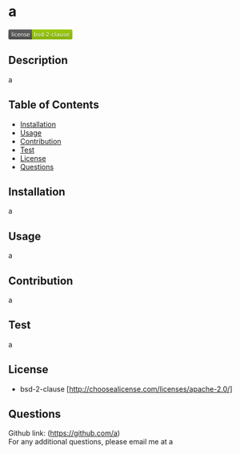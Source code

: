 
  # a
  <svg xmlns="http://www.w3.org/2000/svg" xmlns:xlink="http://www.w3.org/1999/xlink" width="128" height="20" role="img" aria-label="license: bsd-2-clause"><title>license: bsd-2-clause</title><linearGradient id="s" x2="0" y2="100%"><stop offset="0" stop-color="#bbb" stop-opacity=".1"/><stop offset="1" stop-opacity=".1"/></linearGradient><clipPath id="r"><rect width="128" height="20" rx="3" fill="#fff"/></clipPath><g clip-path="url(#r)"><rect width="47" height="20" fill="#555"/><rect x="47" width="81" height="20" fill="#97ca00"/><rect width="128" height="20" fill="url(#s)"/></g><g fill="#fff" text-anchor="middle" font-family="Verdana,Geneva,DejaVu Sans,sans-serif" text-rendering="geometricPrecision" font-size="110"><text aria-hidden="true" x="245" y="150" fill="#010101" fill-opacity=".3" transform="scale(.1)" textLength="370">license</text><text x="245" y="140" transform="scale(.1)" fill="#fff" textLength="370">license</text><text aria-hidden="true" x="865" y="150" fill="#010101" fill-opacity=".3" transform="scale(.1)" textLength="710">bsd-2-clause</text><text x="865" y="140" transform="scale(.1)" fill="#fff" textLength="710">bsd-2-clause</text></g></svg>

  ## Description
  a

  ## Table of Contents
  - [Installation](#installation)
  - [Usage](#usage)
  - [Contribution](#contribution)
  - [Test](#test)
  - [License](#license)
  - [Questions](#questions)

  ## Installation
  a

  ## Usage
  a

  ## Contribution
  a

  ## Test
  a

  
  ## License
  - bsd-2-clause [http://choosealicense.com/licenses/apache-2.0/]
    

  ## Questions
  Github link: (https://github.com/a) <br>
  For any additional questions, please email me at a
